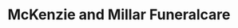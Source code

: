 ---
title: "McKenzie and Millar Funeralcare"
url: /edinburgh/mckenzie-and-millar-funeralcare/
shop: funeral directors
---